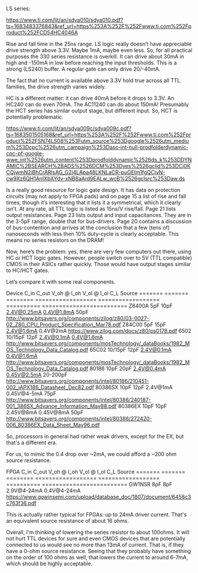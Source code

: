 LS series:

https://www.ti.com/lit/an/sdya010/sdya010.pdf?ts=1683483376843&ref_url=https%253A%252F%252Fwww.ti.com%252Fproduct%252FCD54HC4046A

Rise and fall time in the 25ns range. LS logic really doesn’t have appreciable drive strength above 3.3V. Maybe 1mA, maybe even less. So, for all practical purposes the 330 series resistance is overkill. It can drive about 30mA in high and -150mA in low before reaching the input thresholds. This is a strong (LS240) buffer. A regular gate can only drive 20/-40mA.

The fact that no current is available above 3.3V hold true across all TTL families, the drive strength varies widely.

HC is a different matter: it can drive 40mA before it drops to 3.3V. An HC240 can do even 70mA. The AC11240 can do about 150mA! Presumably the HCT series has similar output stage, but different input. So, HCT is potentially problematic.

https://www.ti.com/lit/an/sdya009c/sdya009c.pdf?ts=1683501505168&ref_url=https%253A%252F%252Fwww.ti.com%252Fproduct%252FSN74LS08%253Futm_source%253Dgoogle%2526utm_medium%253Dcpc%2526utm_campaign%253Dasc-int-null-prodfolderdynamic-cpc-pf-google-wwe_int%2526utm_content%253Dprodfolddynamic%2526ds_k%253DDYNAMIC%2BSEARCH%2BADS%2526DCM%253Dyes%2526gclid%253DCj0KCQjwmN2iBhCrARIsAG_G2i4LApa48LKNLaCR-puGEIm1fgQCjyN-cw9Xz6QH1AnIXbXYdv-xNB8aArd9EALw_wcB%2526gclsrc%253Daw.ds

Is a really good resource for logic gate design. It has data on protection circuits (may not apply to FPGA pads) and on page 15 a list of rise and fall times, though it’s interesting that it lists it a symmetrical, which it clearly isn’t. At any rate, all TTL logic is listed as 15ns/V rise/fall. Page 21 lists output resistances. Page 23 lists output and input capacitances. They are in the 3-5pF range, double that for bus-drivers. Page 20 contains a discussion of bus-contention and arrives at the conclusion that a few (tens of) nanoseconds with less then 10% duty-cycle is clearly acceptable. This means no series resistors on the DRAM!

Now, here’s the problem: yes, there are very few computers out there, using HC or HCT logic gates. However, people switch over to 5V (TTL compatible) CMOS in their ASICs rather quickly. Those would have output stages similar to HC/HCT gates.

Let’s compare it with some real components.

Device      C_in     C_out    V_oh @ I_oh         V_ol @ I_ol         C_L        Source
=======   =======   ========  ================== ================== ==========  =========================
Z8400A      5pF       10pF       2.4V@0.25mA       0.4V@1.8mA         50pF       http://www.bitsavers.org/components/zilog/z80/03-0027-02_Z80_CPU_Product_Specification_Mar78.pdf
Z84C00      5pF       15pF       2.4V@1.6mA        0.4V@2mA                      https://www.zilog.com/docs/z80/ps0178.pdf
6502        10/15pF   12pF       2.4V@0.1mA        0.4V@1.6mA                    http://www.bitsavers.org/components/mosTechnology/_dataBooks/1982_MOS_Technology_Data_Catalog.pdf
65C02       10/15pF   12pF       2.4V@0.1mA        0.4V@1.6mA                    http://www.bitsavers.org/components/mosTechnology/_dataBooks/1982_MOS_Technology_Data_Catalog.pdf
80186       10pF      20pF       2.4V@0.4mA        0.45V@2.5mA        20-200pF   http://www.bitsavers.org/components/intel/80186/210451-002_iAPX186_Datasheet_Dec82.pdf
80386SX     10pF      12pF       2.4V@1mA          0.45V@4-5mA        75pF       http://www.bitsavers.org/components/intel/80386/240187-001_386SX_Advance_Information_May88.pdf
80386EX     10pF      10pF       2.45V@8mA         0.45V@8mA          50pF       http://www.bitsavers.org/components/intel/80386/272420-006_80386EX_Data_Sheet_May96.pdf

So, processors in general had rather weak drivers, except for the EX, but that's a different era.

For us, to mimic the 0.4 drop over ~2mA, we could afford a ~200 ohm source resistance.

FPGA        C_in     C_out    V_oh @ I_oh         V_ol @ I_ol         C_L        Source
=======   =======   ========  ================== ================== ==========  =========================
GW1NSR      8pF        8pF       2.9V@4-24mA       0.4V@4-24mA                   https://www.gowinsemi.com/upload/database_doc/1807/document/6458c3c763f36.pdf

This is actually rather typical for FPGAs: up to 24mA driver current. That's an equivalent source resistance of about 16 ohms.

Overall, I'm thinking of lowering the series resistor to about 100ohms. It will not hurt TTL devices for sure and even CMOS devices that are potentially connected to us would see no more than 13mA of current. That is, if they have a 0-ohm source resistance. Seeing that they probably have something on the order of 100 ohms as well, that lowers the current to around 6-7mA, which should be highly acceptable.
